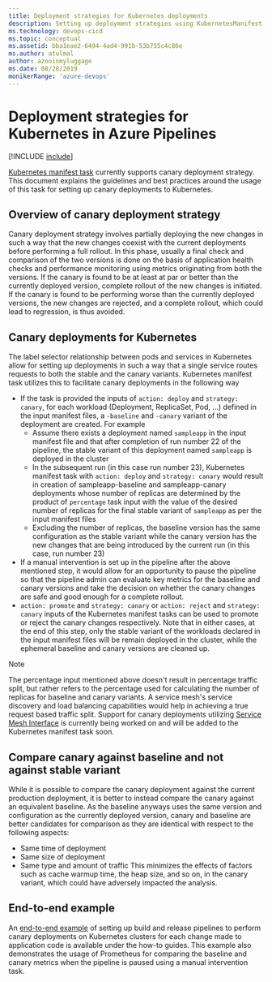 ```yaml
---
title: Deployment strategies for Kubernetes deployments
description: Setting up deployment strategies using KubernetesManifest task
ms.technology: devops-cicd
ms.topic: conceptual
ms.assetid: bba1eae2-6494-4ad4-991b-53b755c4c86e
ms.author: atulmal
author: azooinmyluggage
ms.date: 08/28/2019
monikerRange: 'azure-devops'
---
```


# Deployment strategies for Kubernetes in Azure Pipelines
[!INCLUDE [include](../../includes/version-team-services.md)]

[Kubernetes manifest task](../../tasks/deploy/kubernetes-manifest.md) currently supports canary deployment strategy. This document explains the guidelines and best practices around the usage of this task for setting up canary deployments to Kubernetes.

## Overview of canary deployment strategy
Canary deployment strategy involves partially deploying the new changes in such a way that the new changes coexist with the current deployments before performing a full rollout. In this phase, usually a final check and comparison of the two versions is done on the basis of application health checks and performance monitoring using metrics originating from both the versions. If the canary is found to be at least at par or better than the currently deployed version, complete rollout of the new changes is initiated. If the canary is found to be performing worse than the currently deployed versions, the new changes are rejected, and a complete rollout, which could lead to regression, is thus avoided.

## Canary deployments for Kubernetes
The label selector relationship between pods and services in Kubernetes allow for setting up deployments in such a way that a single service routes requests to both the stable and the canary variants. Kubernetes manifest task utilizes this to facilitate canary deployments in the following way
- If the task is provided the inputs of `action: deploy` and `strategy: canary`, for each workload (Deployment, ReplicaSet, Pod, ...) defined in the input manifest files, a `-baseline` and `-canary` variant of the deployment are created. For example
    - Assume there exists a deployment named `sampleapp` in the input manifest file and that after completion of run number 22 of the pipeline, the stable variant of this deployment named `sampleapp` is deployed in the cluster
    - In the subsequent run (in this case run number 23), Kubernetes manifest task with `action: deploy` and `strategy: canary` would result in creation of sampleapp-baseline and sampleapp-canary deployments whose number of replicas are determined by the product of `percentage` task input with the value of the desired number of replicas for the final stable variant of `sampleapp` as per the input manifest files
    - Excluding the number of replicas, the baseline version has the same configuration as the stable variant while the canary version has the new changes that are being introduced by the current run (in this case, run number 23)
- If a manual intervention is set up in the pipeline after the above mentioned step, it would allow for an opportunity to pause the pipeline so that the pipeline admin can evaluate key metrics for the baseline and canary versions and take the decision on whether the canary changes are safe and good enough for a complete rollout.
- `action: promote` and `strategy: canary` or `action: reject` and `strategy: canary` inputs of the Kubernetes manifest tasks can be used to promote or reject the canary changes respectively. Note that in either cases, at the end of this step, only the stable variant of the workloads declared in the input manifest files will be remain deployed in the cluster, while the ephemeral baseline and canary versions are cleaned up.

> [!NOTE]
> The percentage input mentioned above doesn't result in percentage traffic split, but rather refers to the percentage used for calculating the number of replicas for baseline and canary variants. 
> A service mesh's service discovery and load balancing capabilities would help in achieving a true request based traffic split. Support for canary deployments utilizing [Service Mesh Interface](https://smi-spec.io) is currently being worked on and will be added to the Kubernetes manifest task soon.

## Compare canary against baseline and not against stable variant

While it is possible to compare the canary deployment against the current production deployment, it is better to instead compare the canary against an equivalent baseline. As the baseline anyways uses the same version and configuration as the currently deployed version, canary and baseline are better candidates for comparison as they are identical with respect to the following aspects:

- Same time of deployment
- Same size of deployment
- Same type and amount of traffic
This minimizes the effects of factors such as cache warmup time, the heap size, and so on, in the canary variant, which could have adversely impacted the analysis.

## End-to-end example

An [end-to-end example](./canary-demo.md) of setting up build and release pipelines to perform canary deployments on Kubernetes clusters for each change made to application code is available under the how-to guides. This example also demonstrates the usage of Prometheus for comparing the baseline and canary metrics when the pipeline is paused using a manual intervention task.
 